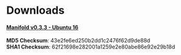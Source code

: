 # Downloads

#### [Manifold v0.3.3 - Ubuntu 16](https://storage.googleapis.com/manifold-packages/ubuntu/manifold_0.3.3_ubuntu16_amd64.deb)
**MD5 Checksum**:  43e2fe6ed250b2dd1c2476f62d9de88d<br />
**SHA1 Checksum**: 62f21698e282001a1259e2e80abe86e92e29b18d